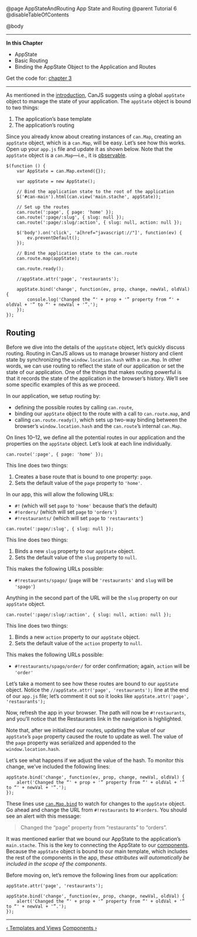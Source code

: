 @page AppStateAndRouting App State and Routing
@parent Tutorial 6
@disableTableOfContents

@body

<div class="getting-started">

- - -
**In this Chapter**
 - AppState
 - Basic Routing
 - Binding the AppState Object to the Application and Routes

Get the code for: [chapter 3](https://github.com/bitovi/canjs/blob/minor/guides/examples/PlaceMyOrder/ch-3_canjs-getting-started.zip?raw=true)
- - -

As mentioned in the [introduction](Tutorial.html), CanJS suggests using a global
`appState` object to manage the state of your application. The `appState` object
is bound to two things:

1. The application’s base template
2. The application’s routing

Since you already know about creating instances of `can.Map`, creating an
`appState` object, which is a `can.Map`, will be easy. Let’s see how this works.
Open up your `app.js` file and update it as shown below. Note that the
`appState` object is a `can.Map`—i.e., it is [observable](Observables.html).

```
$(function () {
	var AppState = can.Map.extend({});

	var appState = new AppState();

	// Bind the application state to the root of the application
	$('#can-main').html(can.view('main.stache', appState));

	// Set up the routes
	can.route(':page', { page: 'home' });
	can.route(':page/:slug', { slug: null });
	can.route(':page/:slug/:action', { slug: null, action: null });

	$('body').on('click', 'a[href="javascript://"]', function(ev) {
		ev.preventDefault();
	});

	// Bind the application state to the can.route
	can.route.map(appState);

	can.route.ready();

	//appState.attr('page', 'restaurants');

	appState.bind('change', function(ev, prop, change, newVal, oldVal) {
		console.log('Changed the “' + prop + '” property from “' + oldVal + '” to “' + newVal + '”.');
	});
});
```

## Routing
Before we dive into the details of the `appState` object,
let’s quickly discuss routing. Routing in CanJS allows
us to manage browser history and client state by synchronizing the
`window.location.hash` with a `can.Map`. In other words, we can use routing to
reflect the state of our application or set the state of our application. One
of the things that makes routing powerful is that it records the state of the
application in the browser’s history. We’ll see some specific examples of this
as we proceed.

In our application, we setup routing by:

- defining the possible routes by calling `can.route`,
- binding our `appState` object to the route with a call to `can.route.map`, and
- calling `can.route.ready()`, which sets up two-way binding between the
  browser’s `window.location.hash` and the `can.route`’s internal `can.Map`.

On lines 10–12, we define all the potential routes in our application and the
properties on the `appState` object. Let’s look at each line individually.

```
can.route(':page', { page: 'home' });
```

This line does two things:

1. Creates a base route that is bound to one property: `page`.
2. Sets the default value of the `page` property to `'home'`.

In our app, this will allow the following URLs:

- `#!` (which will set `page` to `'home'` because that’s the default)
- `#!orders/` (which will set `page` to `'orders'`)
- `#!restaurants/` (which will set `page` to `'restaurants'`)

```
can.route(':page/:slug', { slug: null });
```

This line does two things:

1. Binds a new `slug` property to our `appState` object.
2. Sets the default value of the `slug` property to `null`.

This makes the following URLs possible:

- `#!restaurants/spago/` (`page` will be `'restaurants'` and `slug` will be `'spago'`)

Anything in the second part of the URL will be the `slug` property on our
`appState` object.

```
can.route(':page/:slug/:action', { slug: null, action: null });
```

This line does two things:

1. Binds a new `action` property to our `appState` object.
2. Sets the default value of the `action` property to `null`.

This makes the following URLs possible:

- `#!restaurants/spago/order/` for order confirmation; again, `action` will be `'order'`

Let’s take a moment to see how these routes are bound to our `appState` object.
Notice the `//appState.attr('page', 'restaurants');` line at the end of our
`app.js` file; let’s comment it out so it looks like
`appState.attr('page', 'restaurants');`

Now, refresh the app in your browser. The path will now be `#!restaurants`,
and you’ll notice that the Restaurants link in the navigation is highlighted.

Note that, after we initialized our routes, updating the value of our
`appState`’s `page` property caused the route to update as well.
The value of the `page` property was serialized and appended
to the `window.location.hash`.

Let’s see what happens if we adjust the value of the hash. To monitor this
change, we’ve included the following lines:

```
appState.bind('change', function(ev, prop, change, newVal, oldVal) {
	alert('Changed the “' + prop + '” property from “' + oldVal + '” to “' + newVal + '”.');
});
```

These lines use [`can.Map.bind`](../docs/can.Map.prototype.bind.html) to
watch for changes to the `appState` object. Go ahead and change the URL from
`#!restaurants` to `#!orders`. You should see an alert with this message:

> Changed the “page” property from “restaurants” to “orders”.

It was mentioned earlier that we bound our AppState to the
application’s `main.stache`. This is the key to connecting the
AppState to our [components](Components.html). Because the `appState` object
is bound to our main template, which includes the rest of the components in
the app, *these attributes will automatically be included in the scope of
the components*.

Before moving on, let’s remove the following lines from our application:

```
appState.attr('page', 'restaurants');

appState.bind('change', function(ev, prop, change, newVal, oldVal) {
	alert('Changed the “' + prop + '” property from “' + oldVal + '” to “' + newVal + '”.');
});
```

- - -

<span class="pull-left">[&lsaquo; Templates and Views](TemplatesAndViews.html)</span>
<span class="pull-right">[Components &rsaquo;](Components.html)</span>

</div>
